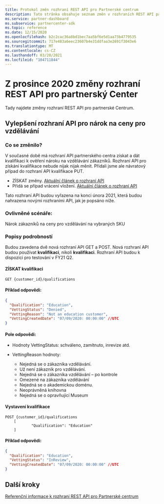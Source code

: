 ```yaml
---
title: Protokol změn rozhraní REST API pro Partnerské centrum
description: Tato stránka obsahuje seznam změn v rozhraních REST API partnerského centra.
ms.service: partner-dashboard
ms.subservice: partnercenter-sdk
ms.topic: reference
ms.date: 12/15/2020
ms.openlocfilehash: b2c2cac36a8bd1bec7aa5bf6e5d1aa73b4779535
ms.sourcegitcommit: 717e483a6eec23607b4e31ddfaa3e2691f3043e6
ms.translationtype: MT
ms.contentlocale: cs-CZ
ms.lasthandoff: 03/20/2021
ms.locfileid: "104711844"
---
```

# <a name="december-2020-changes-to-partner-center-rest-apis"></a>Z prosince 2020 změny rozhraní REST API pro partnerský Center

Tady najdete změny rozhraní REST API pro partnerské Centrum.

## <a name="enhancements-to-education-pricing-eligibility-apis"></a>Vylepšení rozhraní API pro nárok na ceny pro vzdělávání



### <a name="what-has-changed"></a>Co se změnilo?

V současné době má rozhraní API partnerského centra získat a dát kvalifikaci k ověření nároku na vzdělávání zákazníků. Rozhraní API pro získání kvalifikace nebude nijak nijak měnit. Přidali jsme ale návratový případ do rozhraní API kvalifikace PUT.

- ZÍSKAT změny. [Aktuální článek o rozhraní API](./get-customer-qualification-synchronous.md)
- Přidá se případ vrácení vložení. [Aktuální článek o rozhraní API](./update-customer-qualification-synchronous.md)

Tato rozhraní API budou vyřazena na konci února 2021, která budou nahrazena novými rozhraními API, jak je popsáno níže.

### <a name="scenarios-impacted"></a>Ovlivněné scénáře:

Nárok zákazníků na ceny pro vzdělávání na vybraných SKU

### <a name="detail-descriptions"></a>Popisy podrobností

Budou zavedena dvě nová rozhraní API GET a POST. Nová rozhraní API budou používat **kvalifikaci**, nikoli **kvalifikaci**. Rozhraní API budou k dispozici pro testování v FY21 Q2.

#### <a name="get-qualifications"></a>ZÍSKAT kvalifikaci

```http
GET {customer_id}/qualifications
```

#### <a name="response-example"></a>Příklad odpovědi:

```json
{
  "Qualification": "Education",
  "VettingStatus": "Denied",
  "VettingReason": "Not an education customer",
  "VettingCreatedDate": "07/09/2020: 00:00:00" //UTC
}
```

#### <a name="response-fields"></a>Pole odpovědi: 

- Hodnoty VettingStatus: schváleno, zamítnuto, inrevize atd.

- VettingReason hodnoty:
   - Nejedná se o zákazníka vzdělávání.
   - Už není zákazník pro vzdělávání.
   - Nejedná se o zákazníka vzdělávání – po kontrole
   - Omezené na zákazníka vzdělávání
   - Nejedná se o akademickou doménu.
   - Neoprávněná knihovna
   - Nejedná se o opravňující Museum
 
#### <a name="post-qualifications"></a>Vystavení kvalifikace

```http
POST {customer_id}/qualifications
    [
            "Qualification": "Education"
    ]
```

#### <a name="response-example"></a>Příklad odpovědi:

```JSON
{
  "Qualification": "Education",
  "VettingStatus": "InReview",
  "VettingCreatedDate": "07/09/2020: 00:00:00" //UTC
}
```

## <a name="next-steps"></a>Další kroky

[Referenční informace k rozhraní REST API pro Partnerské centrum](partner-center-rest-api-reference.md)